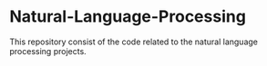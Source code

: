 # Natural-Language-Processing
This repository consist of the code related to the natural language processing projects.
